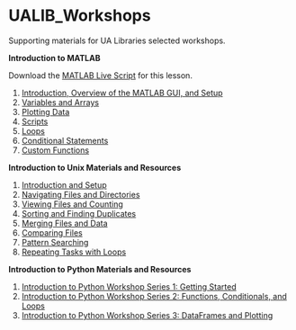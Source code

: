 # UALIB_Workshops

Supporting materials for UA Libraries selected workshops.

**Introduction to MATLAB**

Download the [MATLAB Live Script](https://github.com/vfscalfani/UALIB_Workshops/blob/master/01_MATLAB/live_script) for this lesson.

   1. [Introduction, Overview of the MATLAB GUI, and Setup](https://github.com/vfscalfani/UALIB_Workshops/blob/master/01_MATLAB/01_MATLAB_Introduction.md)
   2. [Variables and Arrays](https://github.com/vfscalfani/UALIB_Workshops/blob/master/01_MATLAB/02_MATLAB_Variables_Arrays.md)
   3. [Plotting Data](https://github.com/vfscalfani/UALIB_Workshops/blob/master/01_MATLAB/03_MATLAB_Plotting.md)
   4. [Scripts](https://github.com/vfscalfani/UALIB_Workshops/blob/master/01_MATLAB/04_MATLAB_Scripts.md)
   5. [Loops](https://github.com/vfscalfani/UALIB_Workshops/blob/master/01_MATLAB/05_MATLAB_Loops.md)
   6. [Conditional Statements](https://github.com/vfscalfani/UALIB_Workshops/blob/master/01_MATLAB/06_MATLAB_Conditional_Statements.md)
   7. [Custom Functions](https://github.com/vfscalfani/UALIB_Workshops/blob/master/01_MATLAB/07_MATLAB_Custom_Functions.md)
	
**Introduction to Unix Materials and Resources**

   1. [Introduction and Setup](https://github.com/vfscalfani/UALIB_Workshops/blob/master/02_Unix/01_Unix_Introduction.md)
   2. [Navigating Files and Directories](https://github.com/vfscalfani/UALIB_Workshops/blob/master/02_Unix/02_Unix_Navigating.md)
   3. [Viewing Files and Counting](https://github.com/vfscalfani/UALIB_Workshops/blob/master/02_Unix/03_Unix_Viewing_Counting.md)
   4. [Sorting and Finding Duplicates](https://github.com/vfscalfani/UALIB_Workshops/blob/master/02_Unix/04_Unix_Sorting_Duplicates.md)
   5. [Merging Files and Data](https://github.com/vfscalfani/UALIB_Workshops/blob/master/02_Unix/05_Unix_Merging.md)
   6. [Comparing Files](https://github.com/vfscalfani/UALIB_Workshops/blob/master/02_Unix/06_Unix_Comparing.md)
   7. [Pattern Searching](https://github.com/vfscalfani/UALIB_Workshops/blob/master/02_Unix/07_Unix_Patterns.md)
   8. [Repeating Tasks with Loops](https://github.com/vfscalfani/UALIB_Workshops/blob/master/02_Unix/08_Unix_Loops.md)

**Introduction to Python Materials and Resources**

   1. [Introduction to Python Workshop Series 1: Getting Started](https://github.com/vfscalfani/UALIB_Workshops/blob/master/03_Python/notebooks/Rodgers_PythonWorkshop01_GettingStarted.ipynb)
   2. [Introduction to Python Workshop Series 2: Functions, Conditionals, and Loops](https://github.com/vfscalfani/UALIB_Workshops/blob/master/03_Python/notebooks/Rodgers_PythonWorkshop02_functions_Loops_Choices2.ipynb)
   3. [Introduction to Python Workshop Series 3: DataFrames and Plotting](https://github.com/vfscalfani/UALIB_Workshops/blob/master/03_Python/notebooks/Rodgers_PythonWorkshop03_dataframes_plots_v2.ipynb)

